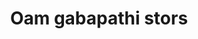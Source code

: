 ---
title: "Oam gabapathi stors"
url: /thiruvananthapuram/oam-gabapathi-stors-kulappada/
shop: general
---